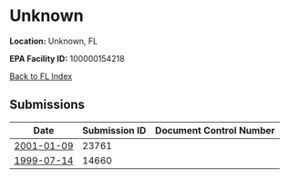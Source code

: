 # Unknown

**Location:** Unknown, FL

**EPA Facility ID:** 100000154218

[Back to FL Index](../../index.md)

## Submissions

| Date | Submission ID | Document Control Number |
|------|--------------|-------------------------|
| [2001-01-09](submissions/23761.md) | 23761 |  |
| [1999-07-14](submissions/14660.md) | 14660 |  |
